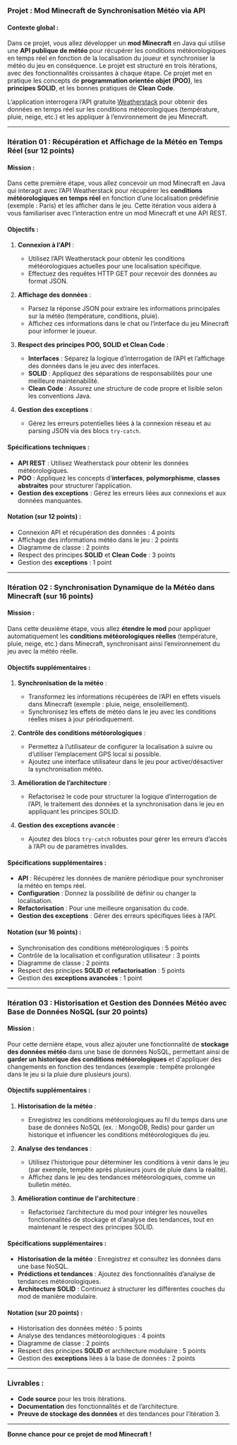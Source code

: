 ### Projet : Mod Minecraft de Synchronisation Météo via API

#### Contexte global :
Dans ce projet, vous allez développer un **mod Minecraft** en Java qui utilise une **API publique de météo** pour récupérer les conditions météorologiques en temps réel en fonction de la localisation du joueur et synchroniser la météo du jeu en conséquence. Le projet est structuré en trois itérations, avec des fonctionnalités croissantes à chaque étape. Ce projet met en pratique les concepts de **programmation orientée objet (POO)**, les **principes SOLID**, et les bonnes pratiques de **Clean Code**.

L’application interrogera l’API gratuite [Weatherstack](https://weatherstack.com/) pour obtenir des données en temps réel sur les conditions météorologiques (température, pluie, neige, etc.) et les appliquer à l’environnement de jeu Minecraft.

---

### **Itération 01 : Récupération et Affichage de la Météo en Temps Réel (sur 12 points)**

#### Mission :
Dans cette première étape, vous allez concevoir un mod Minecraft en Java qui interagit avec l’API Weatherstack pour récupérer les **conditions météorologiques en temps réel** en fonction d’une localisation prédéfinie (exemple : Paris) et les afficher dans le jeu. Cette itération vous aidera à vous familiariser avec l’interaction entre un mod Minecraft et une API REST.

#### Objectifs :
1. **Connexion à l'API** :
   - Utilisez l’API Weatherstack pour obtenir les conditions météorologiques actuelles pour une localisation spécifique.
   - Effectuez des requêtes HTTP GET pour recevoir des données au format JSON.

2. **Affichage des données** :
   - Parsez la réponse JSON pour extraire les informations principales sur la météo (température, conditions, pluie).
   - Affichez ces informations dans le chat ou l’interface du jeu Minecraft pour informer le joueur.

3. **Respect des principes POO, SOLID et Clean Code** :
   - **Interfaces** : Séparez la logique d’interrogation de l’API et l’affichage des données dans le jeu avec des interfaces.
   - **SOLID** : Appliquez des séparations de responsabilités pour une meilleure maintenabilité.
   - **Clean Code** : Assurez une structure de code propre et lisible selon les conventions Java.

4. **Gestion des exceptions** :
   - Gérez les erreurs potentielles liées à la connexion réseau et au parsing JSON via des blocs `try-catch`.

#### Spécifications techniques :
- **API REST** : Utilisez Weatherstack pour obtenir les données météorologiques.
- **POO** : Appliquez les concepts d'**interfaces**, **polymorphisme**, **classes abstraites** pour structurer l’application.
- **Gestion des exceptions** : Gérez les erreurs liées aux connexions et aux données manquantes.

#### Notation (sur 12 points) :
- Connexion API et récupération des données : 4 points
- Affichage des informations météo dans le jeu : 2 points
- Diagramme de classe : 2 points
- Respect des principes **SOLID** et **Clean Code** : 3 points
- Gestion des **exceptions** : 1 point

---

### **Itération 02 : Synchronisation Dynamique de la Météo dans Minecraft (sur 16 points)**

#### Mission :
Dans cette deuxième étape, vous allez **étendre le mod** pour appliquer automatiquement les **conditions météorologiques réelles** (température, pluie, neige, etc.) dans Minecraft, synchronisant ainsi l’environnement du jeu avec la météo réelle.

#### Objectifs supplémentaires :
1. **Synchronisation de la météo** :
   - Transformez les informations récupérées de l’API en effets visuels dans Minecraft (exemple : pluie, neige, ensoleillement).
   - Synchronisez les effets de météo dans le jeu avec les conditions réelles mises à jour périodiquement.

2. **Contrôle des conditions météorologiques** :
   - Permettez à l’utilisateur de configurer la localisation à suivre ou d’utiliser l’emplacement GPS local si possible.
   - Ajoutez une interface utilisateur dans le jeu pour activer/désactiver la synchronisation météo.

3. **Amélioration de l’architecture** :
   - Refactorisez le code pour structurer la logique d’interrogation de l’API, le traitement des données et la synchronisation dans le jeu en appliquant les principes SOLID.

4. **Gestion des exceptions avancée** :
   - Ajoutez des blocs `try-catch` robustes pour gérer les erreurs d’accès à l’API ou de paramètres invalides.

#### Spécifications supplémentaires :
- **API** : Récupérez les données de manière périodique pour synchroniser la météo en temps réel.
- **Configuration** : Donnez la possibilité de définir ou changer la localisation.
- **Refactorisation** : Pour une meilleure organisation du code.
- **Gestion des exceptions** : Gérer des erreurs spécifiques liées à l’API.

#### Notation (sur 16 points) :
- Synchronisation des conditions météorologiques : 5 points
- Contrôle de la localisation et configuration utilisateur : 3 points
- Diagramme de classe : 2 points
- Respect des principes **SOLID** et **refactorisation** : 5 points
- Gestion des **exceptions avancées** : 1 point

---

### **Itération 03 : Historisation et Gestion des Données Météo avec Base de Données NoSQL (sur 20 points)**

#### Mission :
Pour cette dernière étape, vous allez ajouter une fonctionnalité de **stockage des données météo** dans une base de données NoSQL, permettant ainsi de **garder un historique des conditions météorologiques** et d'appliquer des changements en fonction des tendances (exemple : tempête prolongée dans le jeu si la pluie dure plusieurs jours).

#### Objectifs supplémentaires :
1. **Historisation de la météo** :
   - Enregistrez les conditions météorologiques au fil du temps dans une base de données NoSQL (ex. : MongoDB, Redis) pour garder un historique et influencer les conditions météorologiques du jeu.

2. **Analyse des tendances** :
   - Utilisez l’historique pour déterminer les conditions à venir dans le jeu (par exemple, tempête après plusieurs jours de pluie dans la réalité).
   - Affichez dans le jeu des tendances météorologiques, comme un bulletin météo.

3. **Amélioration continue de l'architecture** :
   - Refactorisez l’architecture du mod pour intégrer les nouvelles fonctionnalités de stockage et d’analyse des tendances, tout en maintenant le respect des principes SOLID.

#### Spécifications supplémentaires :
- **Historisation de la météo** : Enregistrez et consultez les données dans une base NoSQL.
- **Prédictions et tendances** : Ajoutez des fonctionnalités d’analyse de tendances météorologiques.
- **Architecture SOLID** : Continuez à structurer les différentes couches du mod de manière modulaire.

#### Notation (sur 20 points) :
- Historisation des données météo : 5 points
- Analyse des tendances météorologiques : 4 points
- Diagramme de classe : 2 points
- Respect des principes **SOLID** et architecture modulaire : 5 points
- Gestion des **exceptions** liées à la base de données : 2 points

---

### Livrables :
- **Code source** pour les trois itérations.
- **Documentation** des fonctionnalités et de l’architecture.
- **Preuve de stockage des données** et des tendances pour l’itération 3.

---

**Bonne chance pour ce projet de mod Minecraft !**
